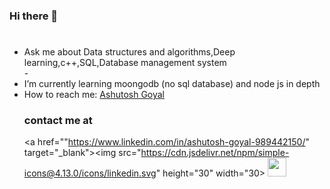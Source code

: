 ### Hi there 👋

<!--
**ashutoshgoy/ashutoshgoy** is a ✨ _special_ ✨ repository because its `README.md` (this file) appears on your GitHub profile.

Here are some ideas to get you started:

- 🔭 I’m currently working on ...
- 🌱 I’m currently learning ...
- 👯 I’m looking to collaborate on ...
- 🤔 I’m looking for help with ...
- 💬 Ask me about ...
- 📫 How to reach me: ...
- 😄 Pronouns: ...
- ⚡ Fun fact: ...
-->

<h1 align="center",Hii I am Ashutosh Goyal 👋></h1>
 <ul>
 <li>Ask me about <string>Data structures and algorithms,Deep learning,c++,SQL,Database management system</string></li>
-<li> I’m currently learning <string>moongodb (no sql database)  and node js in depth</string></li>
<li> How to reach me: <a href="https://www.linkedin.com/in/ashutosh-goyal-989442150/" target="_blank">Ashutosh Goyal</a></li>


<h3>contact me at</h3>

<a href=""https://www.linkedin.com/in/ashutosh-goyal-989442150/" target="_blank"><img src="https://cdn.jsdelivr.net/npm/simple-icons@4.13.0/icons/linkedin.svg" height="30" width="30></a>
<a href=https://www.facebook.com/ashutosh.goyal.5494 target="_blank"><img src="https://cdn.jsdelivr.net/npm/simple-icons@4.13.0/icons/facebook.svg" height="30" width="30"></a>
  
